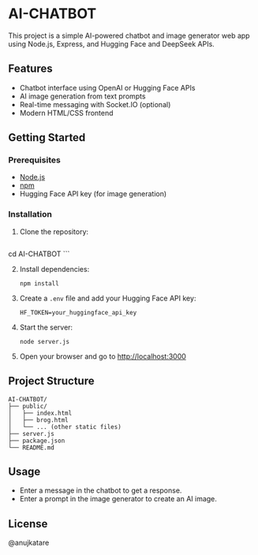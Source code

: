 # AI-CHATBOT

This project is a simple AI-powered chatbot and image generator web app using Node.js, Express, and Hugging Face and DeepSeek APIs.

## Features

- Chatbot interface using OpenAI or Hugging Face APIs
- AI image generation from text prompts
- Real-time messaging with Socket.IO (optional)
- Modern HTML/CSS frontend

## Getting Started

### Prerequisites

- [Node.js](https://nodejs.org/)
- [npm](https://www.npmjs.com/)
- Hugging Face API key (for image generation)

### Installation

1. Clone the repository:
    ```
 cd AI-CHATBOT
    ```

2. Install dependencies:
    ```
    npm install
    ```

3. Create a `.env` file and add your Hugging Face API key:
    ```
    HF_TOKEN=your_huggingface_api_key
    ```

4. Start the server:
    ```
    node server.js
    ```

5. Open your browser and go to [http://localhost:3000](http://localhost:3000)

## Project Structure

```
AI-CHATBOT/
├── public/
│   ├── index.html
│   ├── brog.html
│   └── ... (other static files)
├── server.js
├── package.json
└── README.md
```

## Usage

- Enter a message in the chatbot to get a response.
- Enter a prompt in the image generator to create an AI image.

## License
@anujkatare